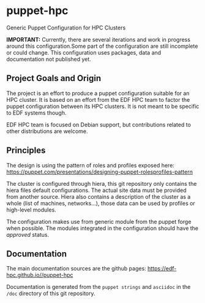# puppet-hpc
Generic Puppet Configuration for HPC Clusters

**IMPORTANT:**
Currently, there are several iterations and work in progress around this configuration.Some part of the configuration are still incomplete or could change. This configuration uses packages, data and documentation not published yet.

## Project Goals and Origin

The project is an effort to produce a puppet configuration suitable for an HPC cluster. It is based on an effort from the EDF HPC team to factor the puppet configuration between its HPC clusters. It is not meant to be specific to EDF systems though.

EDF HPC team is focused on Debian support, but contributions related to other distributions are welcome. 

## Principles

The design is using the pattern of roles and profiles exposed here: https://puppet.com/presentations/designing-puppet-rolesprofiles-pattern

The cluster is configured through hiera, this git repository only contains the hiera files default configurations. The actual site data must be provided from another source. Hiera also contains a description of the cluster as a whole (list of machines, networks...), those data can be used by profiles or high-level modules.

The configuration makes use from generic module from the puppet forge when possible. The modules integrated in the configuration should have the *approved* status.

## Documentation

The main documentation sources are the github pages: https://edf-hpc.github.io//puppet-hpc

Documentation is generated from the `puppet strings` and `asciidoc` in the `/doc` directory of this git repository.


